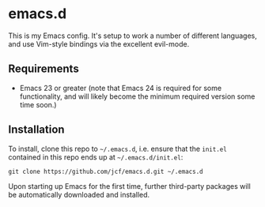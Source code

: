 # emacs.d

This is my Emacs config. It's setup to work a number of different
languages, and use Vim-style bindings via the excellent evil-mode.

## Requirements

* Emacs 23 or greater (note that Emacs 24 is required for some
  functionality, and will likely become the minimum required version
  some time soon.)

## Installation

To install, clone this repo to `~/.emacs.d`, i.e. ensure that the
`init.el` contained in this repo ends up at `~/.emacs.d/init.el`:

```
git clone https://github.com/jcf/emacs.d.git ~/.emacs.d
```

Upon starting up Emacs for the first time, further third-party
packages will be automatically downloaded and installed.

